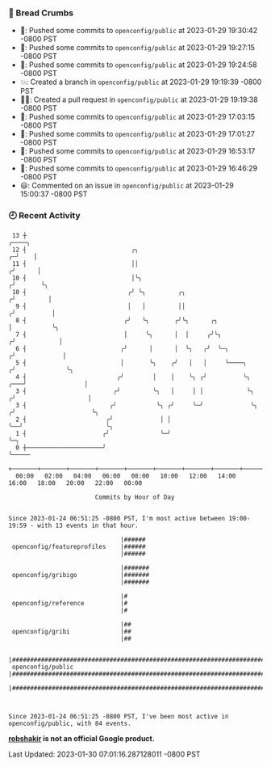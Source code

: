 ### 🍞 Bread Crumbs

 * 🚢: Pushed some commits to `openconfig/public` at 2023-01-29 19:30:42 -0800 PST
 * 🚢: Pushed some commits to `openconfig/public` at 2023-01-29 19:27:15 -0800 PST
 * 🚢: Pushed some commits to `openconfig/public` at 2023-01-29 19:24:58 -0800 PST
 * 💥: Created a branch in `openconfig/public` at 2023-01-29 19:19:39 -0800 PST
 * ✍🏼: Created a pull request in `openconfig/public` at 2023-01-29 19:19:38 -0800 PST
 * 🚢: Pushed some commits to `openconfig/public` at 2023-01-29 17:03:15 -0800 PST
 * 🚢: Pushed some commits to `openconfig/public` at 2023-01-29 17:01:27 -0800 PST
 * 🚢: Pushed some commits to `openconfig/public` at 2023-01-29 16:53:17 -0800 PST
 * 🚢: Pushed some commits to `openconfig/public` at 2023-01-29 16:46:29 -0800 PST
 * 😃: Commented on an issue in `openconfig/public` at 2023-01-29 15:00:37 -0800 PST

### 🕘 Recent Activity
```
 13 ┼                                                                                 ╭────╮
 12 ┤                             ╭╮                                                ╭─╯    │
 11 ┤                             ││                                               ╭╯      │
 10 ┤                             │╰╮                                             ╭╯       ╰╮
 10 ┤                            ╭╯ ╰╮         ╭╮                                ╭╯         │
  9 ┤                            │   │         ││                               ╭╯          │
  8 ┤                           ╭╯   ╰╮       ╭╯╰╮      ╭╮                      │           ╰╮
  7 ┤                           │     ╰╮      │  │     ╭╯╰╮                    ╭╯            │
  6 ┤                          ╭╯      │      │  ╰╮   ╭╯  ╰─╮                 ╭╯             │
  5 ┤                          │       ╰╮    ╭╯   │   │     ╰────╮           ╭╯              ╰╮
  4 ┤                         ╭╯        │    │    ╰╮ ╭╯          ╰╮      ╭───╯                │
  3 ┤                        ╭╯         ╰╮   │     │ │            ╰╮    ╭╯                    │
  3 ┤                       ╭╯           ╰╮ ╭╯     ╰─╯             ╰╮  ╭╯                     ╰╮
  2 ┤                      ╭╯             │ │                       ╰──╯                       ╰╮
  1 ┤                     ╭╯              ╰─╯                                                   ╰─╮
  0 ┼─────────────────────╯                                                                       ╰─────
    +───────+───────+───────+───────+───────+───────+───────+───────+───────+───────+───────+───────+────
  00:00   02:00   04:00   06:00   08:00   10:00   12:00   14:00   16:00   18:00   20:00   22:00   00:00   

						Commits by Hour of Day


Since 2023-01-24 06:51:25 -0800 PST, I'm most active between 19:00-19:59 - with 13 events in that hour.

```



```
                               |######
 openconfig/featureprofiles    |######
                               |######

                               |#######
 openconfig/gribigo            |#######
                               |#######

                               |#
 openconfig/reference          |#
                               |#

                               |##
 openconfig/gribi              |##
                               |##

                               |####################################################################################
 openconfig/public             |####################################################################################
                               |####################################################################################



Since 2023-01-24 06:51:25 -0800 PST, I've been most active in openconfig/public, with 84 events.

```
**[robshakir](mailto:robjs@google.com) is not an official Google product.**  


Last Updated: 2023-01-30 07:01:16.287128011 -0800 PST
